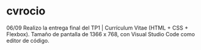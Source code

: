 # cvrocio
06/09 Realizo la entrega final del TP1 | Currículum Vitae (HTML + CSS + Flexbox). Tamaño de pantalla de 1366 x 768, con Visual Studio Code como editor de código.
